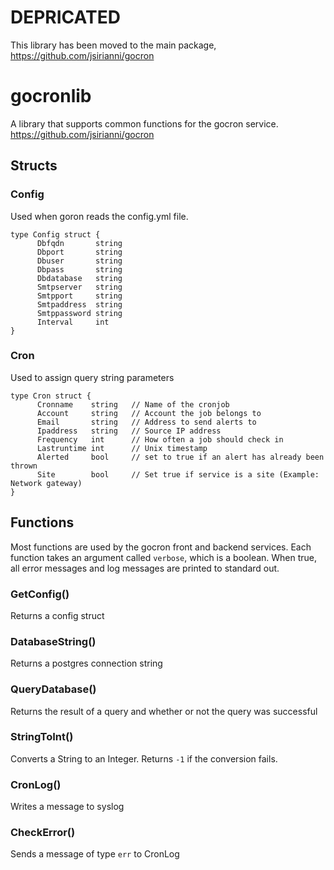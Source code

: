 # DEPRICATED
This library has been moved to the main package, https://github.com/jsirianni/gocron

# gocronlib
A library that supports common functions for the gocron service.
https://github.com/jsirianni/gocron

## Structs
### Config
Used when goron reads the config.yml file.
```
type Config struct {
      Dbfqdn       string
      Dbport       string
      Dbuser       string
      Dbpass       string
      Dbdatabase   string
      Smtpserver   string
      Smtpport     string
      Smtpaddress  string
      Smtppassword string
      Interval     int
}
```

### Cron
Used to assign query string parameters
```
type Cron struct {
      Cronname    string   // Name of the cronjob
      Account     string   // Account the job belongs to
      Email       string   // Address to send alerts to
      Ipaddress   string   // Source IP address
      Frequency   int      // How often a job should check in    
      Lastruntime int      // Unix timestamp                     
      Alerted     bool     // set to true if an alert has already been thrown
      Site        bool     // Set true if service is a site (Example: Network gateway)
}
```

## Functions
Most functions are used by the gocron front and backend services. Each function takes an argument
called `verbose`, which is a boolean. When true, all error messages and log messages are printed to
standard out.

### GetConfig()
Returns a config struct

### DatabaseString()
Returns a postgres connection string

### QueryDatabase()
Returns the result of a query and whether or not the query was successful

### StringToInt()
Converts a String to an Integer. Returns `-1` if the conversion fails.

### CronLog()
Writes a message to syslog

### CheckError()
Sends a message of type `err` to CronLog
